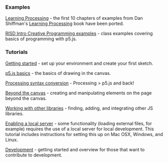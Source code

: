 ### Examples

[Learning Processing](https://github.com/lmccart/p5.js/tree/master/examples/learningprocessing) - the first 10 chapters of examples from Dan Shiffman's [Learning Processing](http://www.learningprocessing.com/examples/) book have been ported.

[RISD Intro Creative Programming examples](http://risd-creative-programming.github.io/fa13-introtocreativeprogramming/examples.html) - class examples covering basics of programming with p5.js.


### Tutorials

[Getting started](https://github.com/lmccart/p5.js/wiki/Getting-Started) - set up your environment and create your first sketch.

[p5.js basics](https://github.com/lmccart/p5.js/wiki/Processing-Basics) - the basics of drawing in the canvas.

[Processing syntax conversion](https://github.com/lmccart/p5.js/wiki/Processing-syntax-conversion) - Processing > p5.js and back!

[Beyond the canvas](https://github.com/lmccart/p5.js/wiki/DOM-Extensions) - creating and manipulating elements on the page beyond the canvas.

[Working with other libraries](https://github.com/lmccart/p5.js/wiki/Integrating-other-libraries) - finding, adding, and integrating other JS libraries.

[Enabling a local server](https://github.com/lmccart/p5.js/wiki/Local-server) - some functionality (loading external files, for example) requires the use of a local server for local development. This tutorial includes instructions for setting this up on Mac OSX, Windows, and Linux.

[Development](https://github.com/lmccart/p5.js/wiki/Development) - getting started and overview for those that want to contribute to development.
